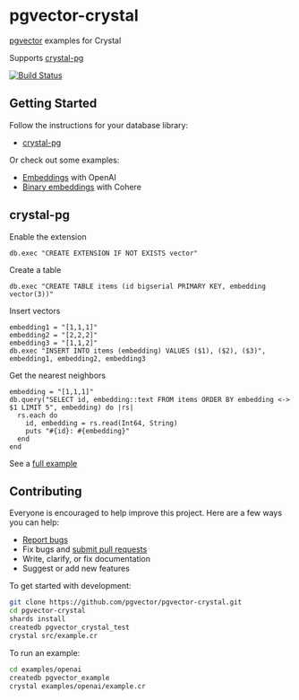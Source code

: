 # pgvector-crystal

[pgvector](https://github.com/pgvector/pgvector) examples for Crystal

Supports [crystal-pg](https://github.com/will/crystal-pg)

[![Build Status](https://github.com/pgvector/pgvector-crystal/actions/workflows/build.yml/badge.svg)](https://github.com/pgvector/pgvector-crystal/actions)

## Getting Started

Follow the instructions for your database library:

- [crystal-pg](#crystal-pg)

Or check out some examples:

- [Embeddings](examples/openai/example.cr) with OpenAI
- [Binary embeddings](examples/cohere/example.cr) with Cohere

## crystal-pg

Enable the extension

```crystal
db.exec "CREATE EXTENSION IF NOT EXISTS vector"
```

Create a table

```crystal
db.exec "CREATE TABLE items (id bigserial PRIMARY KEY, embedding vector(3))"
```

Insert vectors

```crystal
embedding1 = "[1,1,1]"
embedding2 = "[2,2,2]"
embedding3 = "[1,1,2]"
db.exec "INSERT INTO items (embedding) VALUES ($1), ($2), ($3)", embedding1, embedding2, embedding3
```

Get the nearest neighbors

```crystal
embedding = "[1,1,1]"
db.query("SELECT id, embedding::text FROM items ORDER BY embedding <-> $1 LIMIT 5", embedding) do |rs|
  rs.each do
    id, embedding = rs.read(Int64, String)
    puts "#{id}: #{embedding}"
  end
end
```

See a [full example](src/example.cr)

## Contributing

Everyone is encouraged to help improve this project. Here are a few ways you can help:

- [Report bugs](https://github.com/pgvector/pgvector-crystal/issues)
- Fix bugs and [submit pull requests](https://github.com/pgvector/pgvector-crystal/pulls)
- Write, clarify, or fix documentation
- Suggest or add new features

To get started with development:

```sh
git clone https://github.com/pgvector/pgvector-crystal.git
cd pgvector-crystal
shards install
createdb pgvector_crystal_test
crystal src/example.cr
```

To run an example:

```sh
cd examples/openai
createdb pgvector_example
crystal examples/openai/example.cr
```
